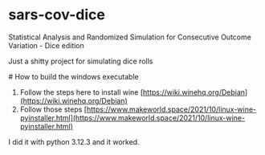 # sars-cov-dice
Statistical Analysis and Randomized Simulation for Consecutive Outcome Variation - Dice edition

Just a shitty project for simulating dice rolls


# How to build the windows executable

1. Follow the steps here to install wine [https://wiki.winehq.org/Debian](https://wiki.winehq.org/Debian)
2. Follow those steps [https://www.makeworld.space/2021/10/linux-wine-pyinstaller.html](https://www.makeworld.space/2021/10/linux-wine-pyinstaller.html)

I did it with python 3.12.3 and it worked.
